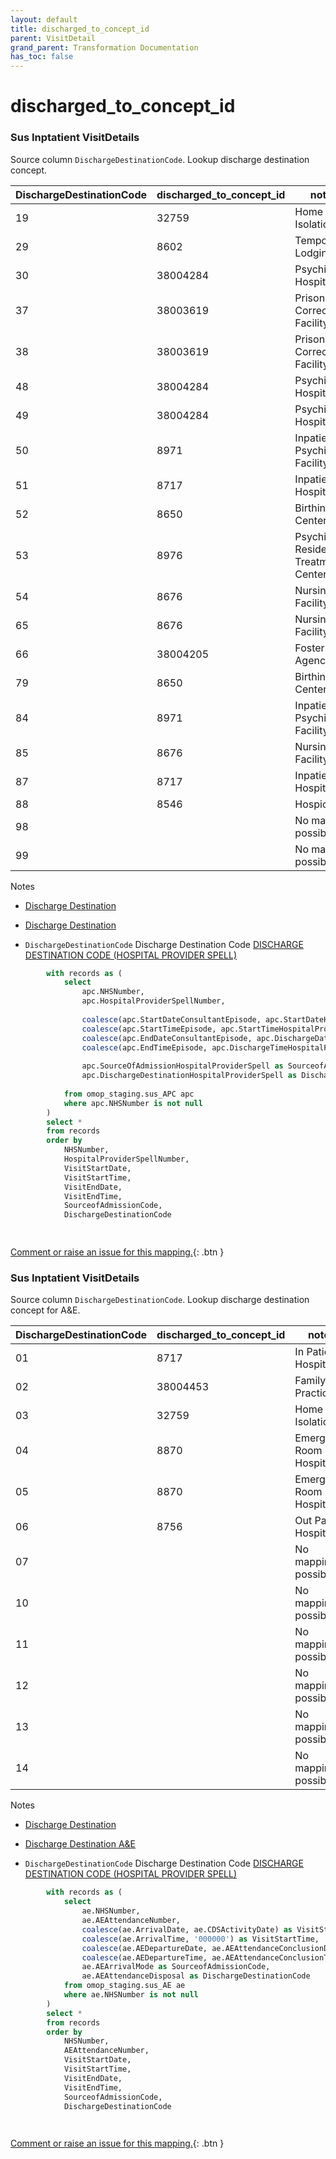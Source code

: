 ```yaml
---
layout: default
title: discharged_to_concept_id
parent: VisitDetail
grand_parent: Transformation Documentation
has_toc: false
---
```

# discharged_to_concept_id
### Sus Inptatient VisitDetails
Source column  `DischargeDestinationCode`.
Lookup discharge destination concept.


|DischargeDestinationCode|discharged_to_concept_id|notes|
|------|-----|-----|
|19|32759|Home Isolation|
|29|8602|Temporary Lodging|
|30|38004284|Psychiatric Hospital|
|37|38003619|Prison / Correctional Facility|
|38|38003619|Prison / Correctional Facility|
|48|38004284|Psychiatric Hospital|
|49|38004284|Psychiatric Hospital|
|50|8971|Inpatient Psychiatric Facility|
|51|8717|Inpatient Hospital|
|52|8650|Birthing Center|
|53|8976|Psychiatric Residential Treatment Center|
|54|8676|Nursing Facility|
|65|8676|Nursing Facility|
|66|38004205|Foster Care Agency|
|79|8650|Birthing Center|
|84|8971|Inpatient Psychiatric Facility|
|85|8676|Nursing Facility|
|87|8717|Inpatient Hospital|
|88|8546|Hospice|
|98||No mapping possible|
|99||No mapping possible|

Notes
* [Discharge Destination](https://www.datadictionary.nhs.uk/data_elements/discharge_destination_code__hospital_provider_spell_.html)
* [Discharge Destination](https://archive.datadictionary.nhs.uk/DD%20Release%20July%202024/attributes/discharge_destination.html)

* `DischargeDestinationCode` Discharge Destination Code [DISCHARGE DESTINATION CODE (HOSPITAL PROVIDER SPELL)]()

```sql
		with records as (
			select
				apc.NHSNumber,
				apc.HospitalProviderSpellNumber,
		
				coalesce(apc.StartDateConsultantEpisode, apc.StartDateHospitalProviderSpell, apc.CDSActivityDate) as VisitStartDate,
				coalesce(apc.StartTimeEpisode, apc.StartTimeHospitalProviderSpell, '000000') as VisitStartTime,
				coalesce(apc.EndDateConsultantEpisode, apc.DischargeDateFromHospitalProviderSpell, apc.CDSActivityDate) as VisitEndDate,
				coalesce(apc.EndTimeEpisode, apc.DischargeTimeHospitalProviderSpell, '000000') as VisitEndTime,
		
				apc.SourceOfAdmissionHospitalProviderSpell as SourceofAdmissionCode,
				apc.DischargeDestinationHospitalProviderSpell as DischargeDestinationCode
		
			from omop_staging.sus_APC apc
			where apc.NHSNumber is not null
		)
		select *
		from records
		order by 
			NHSNumber, 
			HospitalProviderSpellNumber, 
			VisitStartDate, 
			VisitStartTime, 
			VisitEndDate, 
			VisitEndTime, 
			SourceofAdmissionCode, 
			DischargeDestinationCode

	
```


[Comment or raise an issue for this mapping.](https://github.com/answerdigital/oxford-omop-data-mapper/issues/new?title=OMOP%20VisitDetail%20table%20discharged_to_concept_id%20field%20Sus%20Inptatient%20VisitDetails%20mapping){: .btn }
### Sus Inptatient VisitDetails
Source column  `DischargeDestinationCode`.
Lookup discharge destination concept for A&E.


|DischargeDestinationCode|discharged_to_concept_id|notes|
|------|-----|-----|
|01|8717|In Patient Hospital|
|02|38004453|Family Practice|
|03|32759|Home Isolation|
|04|8870|Emergency Room - Hospital|
|05|8870|Emergency Room - Hospital|
|06|8756|Out Patient Hospital|
|07||No mapping possible|
|10||No mapping possible|
|11||No mapping possible|
|12||No mapping possible|
|13||No mapping possible|
|14||No mapping possible|

Notes
* [Discharge Destination](https://www.datadictionary.nhs.uk/data_elements/discharge_destination_code__hospital_provider_spell_.html)
* [Discharge Destination A&E](https://archive.datadictionary.nhs.uk/DD%20Release%20September%202020/data_elements/accident_and_emergency_attendance_disposal_code.html)

* `DischargeDestinationCode` Discharge Destination Code [DISCHARGE DESTINATION CODE (HOSPITAL PROVIDER SPELL)]()

```sql
		with records as (
			select  
				ae.NHSNumber,
				ae.AEAttendanceNumber,
				coalesce(ae.ArrivalDate, ae.CDSActivityDate) as VisitStartDate,
				coalesce(ae.ArrivalTime, '000000') as VisitStartTime,
				coalesce(ae.AEDepartureDate, ae.AEAttendanceConclusionDate, ae.ArrivalDate, ae.CDSActivityDate) as VisitEndDate,
				coalesce(ae.AEDepartureTime, ae.AEAttendanceConclusionTime, '000000') as VisitEndTime,
				ae.AEArrivalMode as SourceofAdmissionCode,
				ae.AEAttendanceDisposal as DischargeDestinationCode
			from omop_staging.sus_AE ae
			where ae.NHSNumber is not null
		)
		select *
		from records
		order by 
			NHSNumber, 
			AEAttendanceNumber, 
			VisitStartDate, 
			VisitStartTime, 
			VisitEndDate, 
			VisitEndTime, 
			SourceofAdmissionCode, 
			DischargeDestinationCode

	
```


[Comment or raise an issue for this mapping.](https://github.com/answerdigital/oxford-omop-data-mapper/issues/new?title=OMOP%20VisitDetail%20table%20discharged_to_concept_id%20field%20Sus%20Inptatient%20VisitDetails%20mapping){: .btn }
